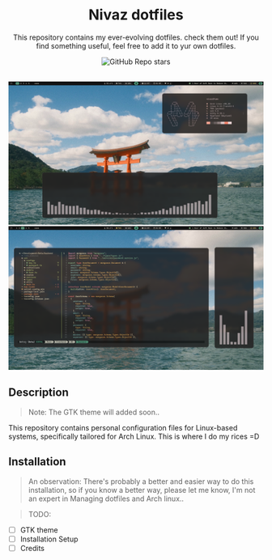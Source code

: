 <div align="center">

# Nivaz dotfiles

This repository contains my ever-evolving dotfiles. check them out! If you find something useful, feel free to add it to yur own dotfiles.

<img alt="GitHub Repo stars" src="https://img.shields.io/github/stars/Nivas7/Dotfiles?colorA=A0A0A0&colorB=FFCFA8&style=for-the-badge&logo=github">

<br/>
<br/>

![Preview](./docs/Home.png)
![nvim](./docs/nvim.png)

</div>

## Description

> Note: The GTK theme will added soon..

This repository contains personal configuration files for Linux-based systems, specifically tailored for Arch Linux. This is where I do my rices =D

## Installation

> An observation: There's probably a better and easier way to do this installation, so if you know a better way, please let me know, I'm not an expert in Managing dotfiles and Arch linux..

> TODO:

- [ ] GTK theme
- [ ] Installation Setup
- [ ] Credits
